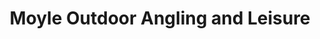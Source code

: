 ---
title: "Moyle Outdoor Angling and Leisure"
address: "Moyle outdoor Anglingand Leisure, 17 Castle street, Ballycastle, Antrim"
tel: "+44 (0)28 2076 9521"
county: "Antrim"
category: "Coarse Angling"
type: "Content"
lat: "55.20366287231445"
lng: "-6.243484020233154"
---